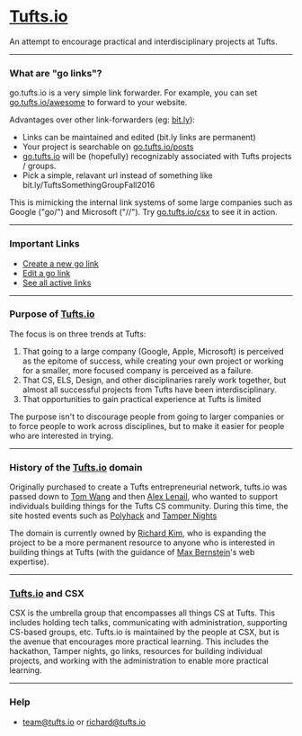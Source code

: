 # [Tufts.io](http://tufts.io)
An attempt to encourage practical and interdisciplinary projects at Tufts.

---

### What are "go links"?
go.tufts.io is a very simple link forwarder.  For example, you can set [go.tufts.io/awesome](http://go.tufts.io/awesome) to forward to your website.

Advantages over other link-forwarders (eg: [bit.ly](http://bit.ly)):

* Links can be maintained and edited (bit.ly links are permanent)
* Your project is searchable on [go.tufts.io/posts](/posts)
* [go.tufts.io](/) will be (hopefully) recognizably associated with Tufts projects / groups.
* Pick a simple, relavant url instead of something like bit.ly/TuftsSomethingGroupFall2016

This is mimicking the internal link systems of some large companies such as Google ("go/") and Microsoft ("//").  Try [go.tufts.io/csx](http://go.tufts.io/csx) to see it in action.

___

### Important Links
* [Create a new go link](http://go.tufts.io/new)
* [Edit a go link](http://go.tufts.io/new#editing-links)
* [See all active links](http://go.tufts.io/posts)

___

### Purpose of [Tufts.io](http://tufts.io)
The focus is on three trends at Tufts:

1. That going to a large company (Google, Apple, Microsoft) is perceived as the epitome of success, while creating your own project or working for a smaller, more focused company is perceived as a failure.
2. That CS, ELS, Design, and other disciplinaries rarely work together, but almost all successful projects from Tufts have been interdisciplinary.
3. That opportunities to gain practical experience at Tufts is limited

The purpose isn't to discourage people from going to larger companies or to force people to work across disciplines, but to make it easier for people who are interested in trying.

___

### History of the [Tufts.io](http://tufts.io) domain

Originally purchased to create a Tufts entrepreneurial network, tufts.io was passed down to [Tom Wang](http://www.womtang.me/) and then [Alex Lenail](http://alexlenail.me), who wanted to support individuals building things for the Tufts CS community.  During this time, the site hosted events such as [Polyhack](http://2015.polyhack.tufts.io) and [Tamper Nights](https://www.facebook.com/events/715024135262599/)

The domain is currently owned by [Richard Kim](http://cwrichardkim.com), who is expanding the project to be a more permanent resource to anyone who is interested in building things at Tufts (with the guidance of [Max Bernstein](http://bernsteinbear.com/)'s web expertise).

___

### [Tufts.io](http://tufts.io) and CSX
CSX is the umbrella group that encompasses all things CS at Tufts.  This includes holding tech talks, communicating with administration, supporting CS-based groups, etc.  Tufts.io is maintained by the people at CSX, but is the avenue that encourages more practical learning.  This includes the hackathon, Tamper nights, go links, resources for building individual projects, and working with the administration to enable more practical learning.

___

### Help
* team@tufts.io or richard@tufts.io
